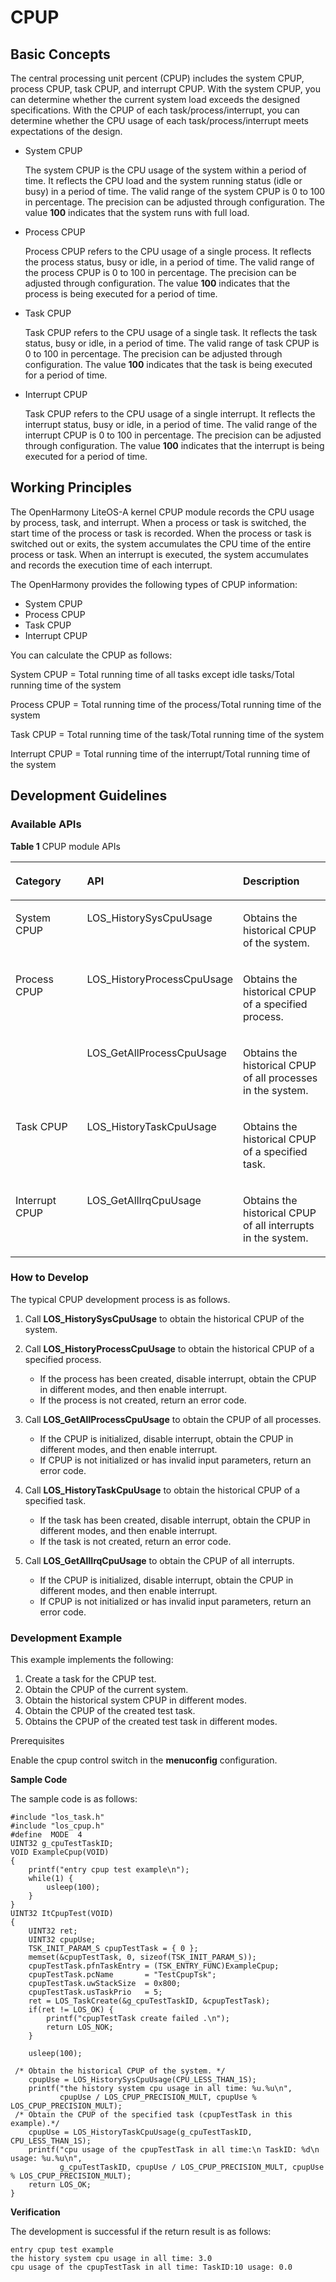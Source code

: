 # CPUP<a name="EN-US_TOPIC_0000001123188477"></a>

## Basic Concepts<a name="section17683419227"></a>

The central processing unit percent \(CPUP\) includes the system CPUP, process CPUP, task CPUP, and interrupt CPUP. With the system CPUP, you can determine whether the current system load exceeds the designed specifications. With the CPUP of each task/process/interrupt, you can determine whether the CPU usage of each task/process/interrupt meets expectations of the design.

-   System CPUP

    The system CPUP is the CPU usage of the system within a period of time. It reflects the CPU load and the system running status \(idle or busy\) in a period of time. The valid range of the system CPUP is 0 to 100 in percentage. The precision can be adjusted through configuration. The value  **100**  indicates that the system runs with full load.

-   Process CPUP

    Process CPUP refers to the CPU usage of a single process. It reflects the process status, busy or idle, in a period of time. The valid range of the process CPUP is 0 to 100 in percentage. The precision can be adjusted through configuration. The value  **100**  indicates that the process is being executed for a period of time.

-   Task CPUP

    Task CPUP refers to the CPU usage of a single task. It reflects the task status, busy or idle, in a period of time. The valid range of task CPUP is 0 to 100 in percentage. The precision can be adjusted through configuration. The value  **100**  indicates that the task is being executed for a period of time.

-   Interrupt CPUP

    Task CPUP refers to the CPU usage of a single interrupt. It reflects the interrupt status, busy or idle, in a period of time. The valid range of the interrupt CPUP is 0 to 100 in percentage. The precision can be adjusted through configuration. The value  **100**  indicates that the interrupt is being executed for a period of time.


## Working Principles<a name="section593718536227"></a>

The OpenHarmony LiteOS-A kernel CPUP module records the CPU usage by process, task, and interrupt. When a process or task is switched, the start time of the process or task is recorded. When the process or task is switched out or exits, the system accumulates the CPU time of the entire process or task. When an interrupt is executed, the system accumulates and records the execution time of each interrupt.

The OpenHarmony provides the following types of CPUP information:

-   System CPUP
-   Process CPUP
-   Task CPUP
-   Interrupt CPUP

You can calculate the CPUP as follows:

System CPUP = Total running time of all tasks except idle tasks/Total running time of the system

Process CPUP = Total running time of the process/Total running time of the system

Task CPUP = Total running time of the task/Total running time of the system

Interrupt CPUP = Total running time of the interrupt/Total running time of the system

## Development Guidelines<a name="section11284210152311"></a>

### Available APIs<a name="section3745151592312"></a>

**Table  1**  CPUP module APIs

<a name="table147491853163018"></a>
<table><thead align="left"><tr id="row10807205323013"><th class="cellrowborder" valign="top" width="28.3971602839716%" id="mcps1.2.4.1.1"><p id="p980714539304"><a name="p980714539304"></a><a name="p980714539304"></a>Category</p>
</th>
<th class="cellrowborder" valign="top" width="36.47635236476353%" id="mcps1.2.4.1.2"><p id="p1780715533305"><a name="p1780715533305"></a><a name="p1780715533305"></a>API</p>
</th>
<th class="cellrowborder" valign="top" width="35.12648735126487%" id="mcps1.2.4.1.3"><p id="p18807185316301"><a name="p18807185316301"></a><a name="p18807185316301"></a>Description</p>
</th>
</tr>
</thead>
<tbody><tr id="row3807145310300"><td class="cellrowborder" valign="top" width="28.3971602839716%" headers="mcps1.2.4.1.1 "><p id="p174011140141013"><a name="p174011140141013"></a><a name="p174011140141013"></a>System CPUP</p>
</td>
<td class="cellrowborder" valign="top" width="36.47635236476353%" headers="mcps1.2.4.1.2 "><p id="p158071153133013"><a name="p158071153133013"></a><a name="p158071153133013"></a>LOS_HistorySysCpuUsage</p>
</td>
<td class="cellrowborder" valign="top" width="35.12648735126487%" headers="mcps1.2.4.1.3 "><p id="p14808115353010"><a name="p14808115353010"></a><a name="p14808115353010"></a>Obtains the historical CPUP of the system.</p>
</td>
</tr>
<tr id="row147461859201016"><td class="cellrowborder" rowspan="2" valign="top" width="28.3971602839716%" headers="mcps1.2.4.1.1 "><p id="p374720596102"><a name="p374720596102"></a><a name="p374720596102"></a>Process CPUP</p>
</td>
<td class="cellrowborder" valign="top" width="36.47635236476353%" headers="mcps1.2.4.1.2 "><p id="p3747859101010"><a name="p3747859101010"></a><a name="p3747859101010"></a>LOS_HistoryProcessCpuUsage</p>
</td>
<td class="cellrowborder" valign="top" width="35.12648735126487%" headers="mcps1.2.4.1.3 "><p id="p1747959131016"><a name="p1747959131016"></a><a name="p1747959131016"></a>Obtains the historical CPUP of a specified process.</p>
</td>
</tr>
<tr id="row2075434812116"><td class="cellrowborder" valign="top" headers="mcps1.2.4.1.1 "><p id="p17541648171114"><a name="p17541648171114"></a><a name="p17541648171114"></a>LOS_GetAllProcessCpuUsage</p>
</td>
<td class="cellrowborder" valign="top" headers="mcps1.2.4.1.2 "><p id="p1575419483116"><a name="p1575419483116"></a><a name="p1575419483116"></a>Obtains the historical CPUP of all processes in the system.</p>
</td>
</tr>
<tr id="row1480855311301"><td class="cellrowborder" valign="top" width="28.3971602839716%" headers="mcps1.2.4.1.1 "><p id="p1618792981018"><a name="p1618792981018"></a><a name="p1618792981018"></a>Task CPUP</p>
</td>
<td class="cellrowborder" valign="top" width="36.47635236476353%" headers="mcps1.2.4.1.2 "><p id="p9808185353016"><a name="p9808185353016"></a><a name="p9808185353016"></a>LOS_HistoryTaskCpuUsage</p>
</td>
<td class="cellrowborder" valign="top" width="35.12648735126487%" headers="mcps1.2.4.1.3 "><p id="p12808653183016"><a name="p12808653183016"></a><a name="p12808653183016"></a>Obtains the historical CPUP of a specified task.</p>
</td>
</tr>
<tr id="row680812535306"><td class="cellrowborder" valign="top" width="28.3971602839716%" headers="mcps1.2.4.1.1 "><p id="p13808125314307"><a name="p13808125314307"></a><a name="p13808125314307"></a>Interrupt CPUP</p>
</td>
<td class="cellrowborder" valign="top" width="36.47635236476353%" headers="mcps1.2.4.1.2 "><p id="p1480835316303"><a name="p1480835316303"></a><a name="p1480835316303"></a>LOS_GetAllIrqCpuUsage</p>
</td>
<td class="cellrowborder" valign="top" width="35.12648735126487%" headers="mcps1.2.4.1.3 "><p id="p33741531163313"><a name="p33741531163313"></a><a name="p33741531163313"></a>Obtains the historical CPUP of all interrupts in the system.</p>
</td>
</tr>
</tbody>
</table>

### How to Develop<a name="section122901429182316"></a>

The typical CPUP development process is as follows.

1.  Call  **LOS\_HistorySysCpuUsage**  to obtain the historical CPUP of the system.
2.  Call  **LOS\_HistoryProcessCpuUsage**  to obtain the historical CPUP of a specified process.
    -   If the process has been created, disable interrupt, obtain the CPUP in different modes, and then enable interrupt.
    -   If the process is not created, return an error code.

3.  Call  **LOS\_GetAllProcessCpuUsage**  to obtain the CPUP of all processes.
    -   If the CPUP is initialized, disable interrupt, obtain the CPUP in different modes, and then enable interrupt.
    -   If CPUP is not initialized or has invalid input parameters, return an error code.

4.  Call  **LOS\_HistoryTaskCpuUsage**  to obtain the historical CPUP of a specified task.
    -   If the task has been created, disable interrupt, obtain the CPUP in different modes, and then enable interrupt.
    -   If the task is not created, return an error code.

5.  Call  **LOS\_GetAllIrqCpuUsage**  to obtain the CPUP of all interrupts.
    -   If the CPUP is initialized, disable interrupt, obtain the CPUP in different modes, and then enable interrupt.
    -   If CPUP is not initialized or has invalid input parameters, return an error code.


### Development Example<a name="section1765785212310"></a>

This example implements the following:

1.  Create a task for the CPUP test.
2.  Obtain the CPUP of the current system.
3.  Obtain the historical system CPUP in different modes.
4.  Obtain the CPUP of the created test task.
5.  Obtains the CPUP of the created test task in different modes.

Prerequisites

Enable the cpup control switch in the  **menuconfig**  configuration.

**Sample Code**

The sample code is as follows:

```
#include "los_task.h"
#include "los_cpup.h" 
#define  MODE  4
UINT32 g_cpuTestTaskID;  
VOID ExampleCpup(VOID) 
{      
    printf("entry cpup test example\n");
    while(1) {
        usleep(100);
    }
}
UINT32 ItCpupTest(VOID) 
{     
    UINT32 ret;
    UINT32 cpupUse;
    TSK_INIT_PARAM_S cpupTestTask = { 0 };
    memset(&cpupTestTask, 0, sizeof(TSK_INIT_PARAM_S));
    cpupTestTask.pfnTaskEntry = (TSK_ENTRY_FUNC)ExampleCpup;
    cpupTestTask.pcName       = "TestCpupTsk"; 
    cpupTestTask.uwStackSize  = 0x800;
    cpupTestTask.usTaskPrio   = 5;
    ret = LOS_TaskCreate(&g_cpuTestTaskID, &cpupTestTask);
    if(ret != LOS_OK) {
        printf("cpupTestTask create failed .\n");
        return LOS_NOK;
    }

    usleep(100);

 /* Obtain the historical CPUP of the system. */
    cpupUse = LOS_HistorySysCpuUsage(CPU_LESS_THAN_1S); 
    printf("the history system cpu usage in all time: %u.%u\n",
           cpupUse / LOS_CPUP_PRECISION_MULT, cpupUse % LOS_CPUP_PRECISION_MULT);
 /* Obtain the CPUP of the specified task (cpupTestTask in this example).*/
    cpupUse = LOS_HistoryTaskCpuUsage(g_cpuTestTaskID, CPU_LESS_THAN_1S);   
    printf("cpu usage of the cpupTestTask in all time:\n TaskID: %d\n usage: %u.%u\n",
           g_cpuTestTaskID, cpupUse / LOS_CPUP_PRECISION_MULT, cpupUse % LOS_CPUP_PRECISION_MULT);   
    return LOS_OK; 
}
```

**Verification**

The development is successful if the return result is as follows:

```
entry cpup test example
the history system cpu usage in all time: 3.0
cpu usage of the cpupTestTask in all time: TaskID:10 usage: 0.0
```

